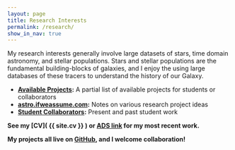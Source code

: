 ```yaml
---
layout: page
title: Research Interests
permalink: /research/
show_in_nav: true
---
```


My research interests generally involve large datasets of stars, time domain astronomy, and stellar populations.
Stars and stellar populations are the fundamental building-blocks of galaxies, and I enjoy the using large databases of these tracers to understand the history of our Galaxy.

<!-- My [MS thesis](http://adsabs.harvard.edu/abs/2010ApJ...711..559D) work was studying the open cluster M67 with a powerful algorithm for separating the cluster population from the background field stars.

My [PhD thesis](https://digital.lib.washington.edu/researchworks/handle/1773/33558) involved studying flare properties and the evolution of starspots using data from Kepler. I am interested in using this amazing training sample to make predictions for what future surveys (e.g. LSST) will recover.  -->

- **[Available Projects](http://jradavenport.github.io/projects/):** A partial list of available projects for students or collaborators
- **[astro.ifweassume.com](http://astro.ifweassume.com):** Notes on various research project ideas
- **[Student Collaborators](http://jradavenport.github.io/students/):** Present and past student work


<!-- **[Preprints and works in progress](http://jradavenport.github.io/preprints)** -->

**See my [CV]( {{ site.cv }} ) or [ADS link](http://adsabs.harvard.edu/cgi-bin/nph-abs_connect?return_req=no_params&author=Davenport,%20James%20R.%20A.&db_key=AST) for my most recent work.**

**My projects all live on [GitHub](https://github.com/jradavenport), and I welcome collaboration!**

<!-- For data/code products from my research, [see this page]({{ site.url }}/2014/10/30/data-products). -->


<!--
<h3>Questions I am interested in include:</h3>

**1. What utility does the time domain offer studies of Galactic structure/evolution?**

The schematic figure below shows a number of stages/processes in stellar evolution useful for age-dating the Galaxy. As with all age indicators for stars, we use processes that have a temporal dependence. For the LSST era, we seek indicators that require “time-domain” measurements, such as flares and binary star period distributions. I am interested in calibrating these relations, and placing them in the context of this diagram. We will then be able to build a generative age model of our Galaxy, based on observations of many stellar properties and age proxies.

![]({{ site.url }}/assets/age_mass_overview.png)


**2. How does stellar activity affect exoplanet habitability?**

Below is a cartoon version of how the flare rate for main sequence stars may change as a function of stellar mass and age. Besides being a unique and powerful age indicator (above), studying stellar activity across the main sequence is critical for understanding the effects host have on their planets. Planet habitability may be greatly impacted by the occurrence rates during key formation phases.

I emphasize this figure is only a cartoon, and does not have an accurate assumption for the X-ray luminosity of GKM stars over time. Fig. 5 of [Gondoin (2013)](http://adsabs.harvard.edu/abs/2013A%26A...556A..14G) gives an evolution of the X-ray luminosity for *Solar mass* stars over time. To predict a flare rate based on X-ray luminosity I use the transformation (for flares of log E≥32 erg) from Fig. 4 of [Audard (2000)](http://adsabs.harvard.edu/abs/2000ApJ...541..396A). This gives a reasonable estimate of flare rate over time for G dwarfs. To project this estimate down to M dwarfs, I assume the same powerlaw decline in X-ray luminosity occurs for all stars after their "saturation" time. The X-ray saturation lifetime as a function of stellar mass was taken from [Wright (2011)](http://adsabs.harvard.edu/abs/2011ApJ...743...48W). Thus the M dwarf X-ray luminosity is not accurate (I need to incorporate data from e.g. [Shkolnik 2014](http://adsabs.harvard.edu/abs/2014AJ....148...64S)), but the evolution shown here is illustrative.


![]({{ site.url }}/assets/flare_rate_model.png)
-->
